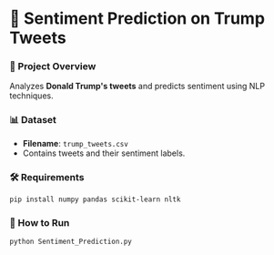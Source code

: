 # 📢 Sentiment Prediction on Trump Tweets

### 📌 Project Overview
Analyzes **Donald Trump's tweets** and predicts sentiment using NLP techniques.

### 📊 Dataset
- **Filename**: `trump_tweets.csv`
- Contains tweets and their sentiment labels.

### 🛠️ Requirements
```bash
pip install numpy pandas scikit-learn nltk
```

### 🚀 How to Run
```bash
python Sentiment_Prediction.py
```


